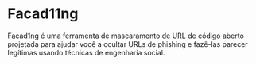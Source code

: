 # Facad11ng
Facad1ng é uma ferramenta de mascaramento de URL de código aberto projetada para ajudar você a ocultar URLs de phishing e fazê-las parecer legítimas usando técnicas de engenharia social.
